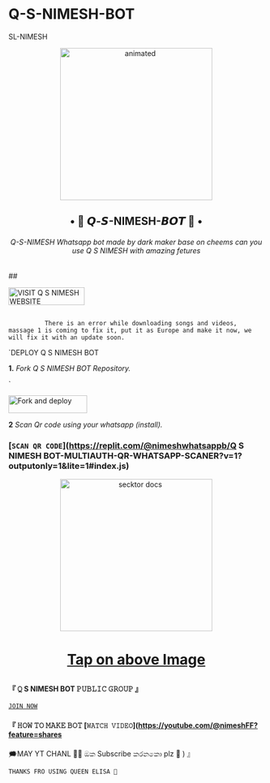 # Q-S-NIMESH-BOT
SL-NIMESH
<p align="center">
  <img src="https://encrypted-tbn0.gstatic.com/images?q=tbn:ANd9GcRHfvvCXrSEoRot6PxbRf4O3G3FqE3Z4Uw0XA&usqp=CAU " alt="animated" width="300" height="300" />
</p>
 <h2 align="center">• 💃 𝙌-𝙎-NIMESH-𝘽𝙊𝙏 💃 •<br></h2>
 
 
 <h6 align= "center"> 
Q-S-NIMESH Whatsapp bot made by dark maker base on cheems can you use Q S NIMESH with amazing fetures
</h6>
## 
<p align="left">
<a href="http://www.queenelisa.42web.io"><img align="center" src="https://telegra.ph/file/8b7c4a9bbaae67b1b2e0e.png" alt="VISIT Q S NIMESH WEBSITE" height="35" width="150" /></a>
</p align="left">


## 

              There is an error while downloading songs and videos, massage 1 is coming to fix it, put it as Europe and make it now, we will fix it with an update soon.
              
              
`DEPLOY Q S NIMESH BOT

**1.** _Fork Q S NIMESH BOT Repository._

`<p align="left">
<a href="https://github.com/DarkMakerofc/Queen-Elisa-MD-V2/fork"><img align="center" src="https://telegra.ph/file/3514997e86c4bb12d8f67.png" alt="Fork and deploy" height="35" width="155" /></a>

  **2** _Scan Qr code using your whatsapp (install)._
  
  
  
  ### [`SCAN QR CODE`](https://replit.com/@nimeshwhatsappb/Q S NIMESH BOT-MULTIAUTH-QR-WHATSAPP-SCANER?v=1?outputonly=1&lite=1#index.js)
  
 <p align="center">  
  <a href="https://youtube.com/@nimeshFF?feature=shares">
    <img alt="secktor docs" height="300" src="https://t3.ftcdn.net/jpg/03/00/38/90/360_F_300389025_b5hgHpjDprTySl8loTqJRMipySb1rO0I.jpg">
    <h1 align="center">Tap on above Image</h1>
  </a> 
  
  
##
## 

#### 『 𝚀 S NIMESH BOT 𝙿𝚄𝙱𝙻𝙸𝙲 𝙶𝚁𝙾𝚄𝙿 』
[`𝙹𝙾𝙸𝙽 𝙽𝙾𝚆`](https://chat.whatsapp.com/Bopki6IOujj6amH7AooggW)

#### 『 𝙷𝙾𝚆 𝚃𝙾 𝙼𝙰𝙺𝙴 𝙱𝙾𝚃 [`𝚆𝙰𝚃𝙲𝙷 𝚅𝙸𝙳𝙴𝙾`](https://youtube.com/@nimeshFF?feature=shares

🗯️MAY YT CHANL 💫✨
ඔක Subscribe කරනකො plz 🥺
) 』

`THANKS FRO USING QUEEN ELISA 💞`
